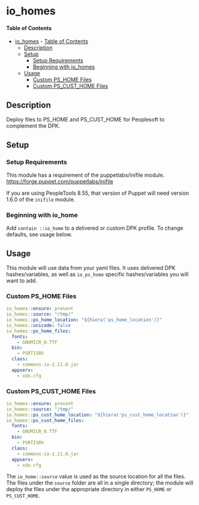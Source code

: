 
# io_homes

#### Table of Contents

- [io_homes](#io_homes)
      - [Table of Contents](#table-of-contents)
  - [Description](#description)
  - [Setup](#setup)
    - [Setup Requirements](#setup-requirements)
    - [Beginning with io_homes](#beginning-with-io_homes)
  - [Usage](#usage)
    - [Custom PS_HOME Files](#custom-ps_home-files)
    - [Custom PS_CUST_HOME Files](#custom-ps_cust_home-files)

## Description

Deploy files to PS_HOME and PS_CUST_HOME for Peoplesoft to complement the DPK.

## Setup

### Setup Requirements

This module has a requirement of the puppetlabs/inifile module. https://forge.puppet.com/puppetlabs/inifile

If you are using PeopleTools 8.55, that version of Puppet will need version 1.6.0 of the `inifile` module.

### Beginning with io_home  

Add `contain ::io_home` to a delivered or custom DPK profile. To change defaults, see usage below.

## Usage

This module will use data from your yaml files. It uses delivered DPK hashes/variables, as well as `io_ps_home` specific hashes/variables you will want to add.

### Custom PS_HOME Files

```yaml
io_homes::ensure: present
io_homes::source: "/tmp/"
io_homes::ps_home_location: "${hiera('ps_home_location')}"
io_homes::unicode: false
io_homes::ps_home_files:
  fonts:
    - GNUMICR_0.TTF
  bin:
    - PSRTISRV
  class:
    - commons-io-2.11.0.jar
  appserv:
    - xdo.cfg
```
### Custom PS_CUST_HOME Files

```yaml
io_homes::ensure: present
io_homes::source: "/tmp/"
io_homes::ps_cust_home_location: "${hiera('ps_cust_home_location')}"
io_homes::ps_cust_home_files:
  fonts:
    - GNUMICR_0.TTF
  bin:
    - PSRTISRV
  class:
    - commons-io-2.11.0.jar
  appserv:
    - xdo.cfg
```



The `io_home::source` value is used as the source location for all the files. The files under the `source` folder are all in a single directory; the module will deploy the files under the appropriate directory in either `PS_HOME` or `PS_CUST_HOME`.
